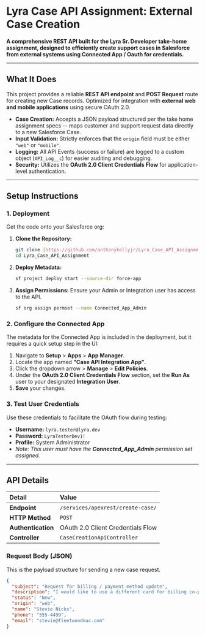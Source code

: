 # Lyra Case API Assignment: External Case Creation

**A comprehensive REST API built for the Lyra Sr. Developer take-home assignment, designed to efficiently create support cases in Salesforce from external systems using Connected App / Oauth for credentials.**

***

## What It Does

This project provides a reliable **REST API endpoint** and **POST Request** route for creating new Case records. Optimized for integration with **external web and mobile applications** using secure OAuth 2.0.

* **Case Creation:** Accepts a JSON payload structured per the take home assignment specs -- maps customer and support request data directly to a new Salesforce Case.
* **Input Validation:** Strictly enforces that the `origin` field must be either `"web"` or `"mobile"`.
* **Logging:** All API Events (success or failure) are logged to a custom object (`API_Log__c`) for easier auditing and debugging.
* **Security:** Utilizes the **OAuth 2.0 Client Credentials Flow** for application-level authentication.

***

## Setup Instructions

### 1. Deployment

Get the code onto your Salesforce org:

1.  **Clone the Repository:**
    ```bash
    git clone [https://github.com/anthonykellyjr/Lyra_Case_API_Assignment.git](https://github.com/anthonykellyjr/Lyra_Case_API_Assignment.git)
    cd Lyra_Case_API_Assignment
    ```
2.  **Deploy Metadata:**
    ```bash
    sf project deploy start --source-dir force-app
    ```
3.  **Assign Permissions:** Ensure your Admin or Integration user has access to the API.
    ```bash
    sf org assign permset --name Connected_App_Admin
    ```

### 2. Configure the Connected App

The metadata for the Connected App is included in the deployment, but it requires a quick setup step in the UI:

1.  Navigate to **Setup** > **Apps** > **App Manager**.
2.  Locate the app named **"Case API Integration App"**.
3.  Click the dropdown arrow > **Manage** > **Edit Policies**.
4.  Under the **OAuth 2.0 Client Credentials Flow** section, set the **Run As** user to your designated **Integration User**.
5.  **Save** your changes.

### 3. Test User Credentials

Use these credentials to facilitate the OAuth flow during testing:

* **Username:** `lyra.tester@lyra.dev`
* **Password:** `LyraTesterDev1!`
* **Profile:** System Administrator
* *Note: This user must have the **Connected\_App\_Admin** permission set assigned.*

***

## API Details

| Detail | Value |
| :--- | :--- |
| **Endpoint** | `/services/apexrest/create-case/` |
| **HTTP Method** | `POST` |
| **Authentication** | OAuth 2.0 Client Credentials Flow |
| **Controller** | `CaseCreationApiController` |

### Request Body (JSON)

This is the payload structure for sending a new case request.

```json
{
  "subject": "Request for billing / payment method update",
  "description": "I would like to use a different card for billing co-pay after sessions.",
  "status": "New",
  "origin": "web", 
  "name": "Stevie Nicks",
  "phone": "555-4499",
  "email": "stevie@fleetwoodmac.com"
}
